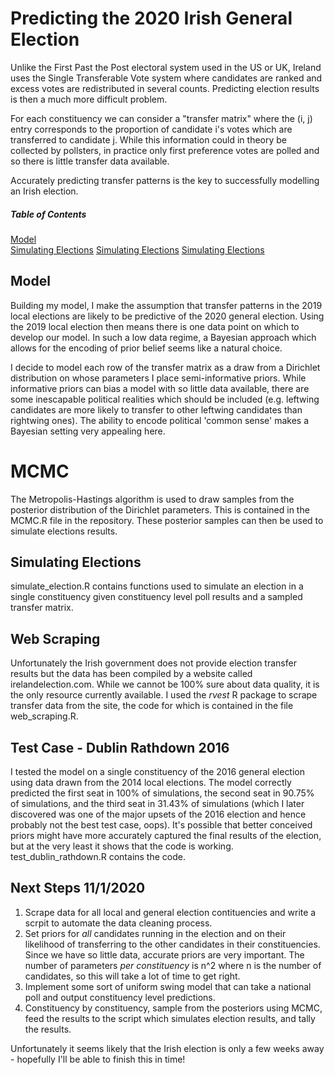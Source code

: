 # Predicting the 2020 Irish General Election

Unlike the First Past the Post electoral system used in the US or UK, Ireland
uses the Single Transferable Vote system where candidates are ranked and excess
votes are redistributed in several counts. Predicting election results is then a
much more difficult problem.

For each constituency we can consider a "transfer matrix" where the (i, j) entry
corresponds to the proportion of candidate i's votes which are transferred to
candidate j. While this information could in theory be collected by pollsters, in
practice only first preference votes are polled and so there is little transfer
data available.

Accurately predicting transfer patterns is the key to successfully modelling an
Irish election.


##### Table of Contents  
[Model](#model)  
[Simulating Elections](#simulate)
[Simulating Elections](#simulate)
[Simulating Elections](#simulate)

<a name="model"/>

## Model

Building my model, I make the assumption that transfer patterns in the 2019 local
elections are likely to be predictive of the 2020 general election. Using the 2019
local election then means there is one data point on which to develop our model. 
In such a low data regime, a Bayesian approach which allows for the encoding of prior
belief seems like a natural choice.

I decide to model each row of the transfer matrix as a draw from a Dirichlet
distribution on whose parameters I place semi-informative priors. While informative
priors can bias a model with so little data available, there are some inescapable
political realities which should be included (e.g. leftwing candidates are more
likely to transfer to other leftwing candidates than rightwing ones). The ability to encode
political 'common sense' makes a Bayesian setting very appealing here.

<a name="mcmc"/>

# MCMC

The Metropolis-Hastings algorithm is used to draw samples from the posterior distribution
of the Dirichlet parameters. This is contained in the MCMC.R file in the repository. 
These posterior samples can then be used to simulate elections results.

<a name="simulate"/>

## Simulating Elections

simulate_election.R contains functions used to simulate an election in a single constituency
given constituency level poll results and a sampled transfer matrix.

<a name="web"/>

## Web Scraping

Unfortunately the Irish government does not provide election transfer results but the data has been
compiled by a website called irelandelection.com. While we cannot be 100% sure about data quality,
it is the only resource currently available. I used the *rvest* R package to scrape transfer
data from the site, the code for which is contained in the file web_scraping.R.

<a name="test"/>

## Test Case - Dublin Rathdown 2016

I tested the model on a single constituency of the 2016 general election using data drawn from the 2014
local elections. The model correctly predicted the first seat in 100% of simulations, the second seat in 90.75%
of simulations, and the third seat in 31.43% of simulations (which I later discovered was one of the major upsets of the
2016 election and hence probably not the best test case, oops). It's possible that better conceived priors
might have more accurately captured the final results of the election, but at the very least it shows that
the code is working. test_dublin_rathdown.R contains the code.

<a name="next"/>

## Next Steps 11/1/2020

1. Scrape data for all local and general election contituencies and write a scrpit to automate the
   data cleaning process.
2. Set priors for *all* candidates running in the election and on their likelihood of transferring to
   the other candidates in their constituencies. Since we have so little data, accurate priors are very
   important. The number of parameters *per constituency* is n^2 where n is the number of candidates, so
   this will take a lot of time to get right.
3. Implement some sort of uniform swing model that can take a national poll and output constituency level
   predictions.
4. Constituency by constituency, sample from the posteriors using MCMC, feed the results to the script
   which simulates election results, and tally the results.
   
Unfortunately it seems likely that the Irish election is only a few weeks away - hopefully I'll be able to finish
this in time!
